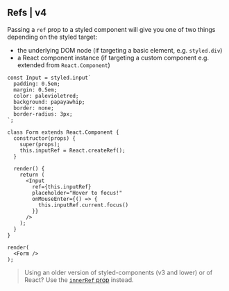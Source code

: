 ## Refs | v4

Passing a `ref` prop to a styled component will give you one of two things depending on the styled target:

- the underlying DOM node (if targeting a basic element, e.g. `styled.div`)
- a React component instance (if targeting a custom component e.g. extended from `React.Component`)

```react
const Input = styled.input`
  padding: 0.5em;
  margin: 0.5em;
  color: palevioletred;
  background: papayawhip;
  border: none;
  border-radius: 3px;
`;

class Form extends React.Component {
  constructor(props) {
    super(props);
    this.inputRef = React.createRef();
  }

  render() {
    return (
      <Input
        ref={this.inputRef}
        placeholder="Hover to focus!"
        onMouseEnter={() => {
          this.inputRef.current.focus()
        }}
      />
    );
  }
}

render(
  <Form />
);
```

> Using an older version of styled-components (v3 and lower) or of React? Use the [`innerRef` prop](/docs/api#innerref-prop) instead.
